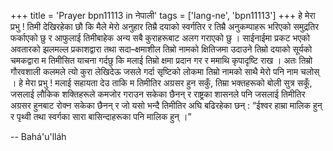 +++
title = 'Prayer bpn11113 in नेपाली'
tags = ['lang-ne', 'bpn11113']
+++
हे मेरा प्रभु ! तिमी देखिरहेका छौ कि मैले मेरो अनुहार तिम्रै दयाको स्वर्गतिर र तिम्रै अनुकम्पाहरू भरिएको समुद्रतिर फर्काएको छु र आफुलाई तिमीबाहेक अन्य सबै कुराहरूबाट अलग गराएको छु । साईनाईमा प्रकट भएको अवतारको झलमल्ल प्रकाशद्वारा तथा सदा–क्षमाशील तिम्रो नामको क्षितिजमा उदाउने तिम्रो दयाको सूर्यको चमकद्वारा म तिमीसित याचना गर्दछु कि मलाई तिम्रो क्षमा प्रदान गर र ममाथि कृपादृष्टि राख । अतः तिम्रो गौरवशाली कलमले त्यो कुरा लेखिदेऊ जसले गर्दा सृष्टिको लोकमा तिम्रो नामको साथै मेरो पनि नाम चलोस् । हे मेरा प्रभु ! मलाई सहायता देउ  ताकि म तिमीतिर अग्रसर हुन सकुँ, तिम्रा भक्तहरूको बोली सुत्र सकूँ, जसलाई लौकिक शक्तिहरूले कमजोर गराउन सकेका छैनन् र राष्ट्रका शासनले पनि जसलाई तिमीतिर अग्रसर हुनबाट रोक्न सकेका छैनन् र जो यसो भन्दै तिमीतिर अघि बढिरहेका छन् : “ईश्वर हाम्रा मालिक हुन् र पृथ्वी तथा स्वर्गका सारा बासिन्दाहरूका पनि मालिक हुन् ।”

-- Bahá'u'lláh
